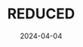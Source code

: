 ---  
layout: startup_page  
title: "REDUCED"  
id: "reduced.dk"  
permalink: "/reducedreduced.dk04042024/"  
website: "https://reduced.dk/"  
funding_round: ""  
funding_amount: "€6M"  
investors: "Novo Holdings, Einar Willumsen, EIFO, Rockstart Agrifood"  
about: "REDUCED uses fermentation technology to transform food and agriculture industry side streams into natural food ingredients. They create unique umami flavors from these side streams, offering cost-effective and sustainable flavor solutions for the food industry. Their products include organic chicken stock concentrates and fermented umami sauces."  
markets: "Food and Beverage, Food Technology, AgriTech, Food Processing, Organic, Sustainability, Waste Management"  
hq: "Copenhagen, Denmark"  
founded_year: "2020"  
linkedin: "https://www.linkedin.com/company/reduced-aps"  
twitter: ""  
instagram: ""  
facebook: "https://www.facebook.com/reducedfoods"  
crunchbase: "https://www.crunchbase.com/organization/reduced"  
pitchbook: "https://pitchbook.com/profiles/company/470498-50"  

date_display: "04-Apr-2024"  
date: "2024-04-04"

# SEO Optimization  
meta_title: "REDUCED -  Funding (€6M)"  
meta_description: "REDUCED, REDUCED uses fermentation technology to transform food and agriculture industry side streams into natural food ingredients. They create unique umami f..."  
meta_keywords: "REDUCED, Food and Beverage, Food Technology, AgriTech, Food Processing, Organic, Sustainability, Waste Management,  funding"  
canonical_url: "https://startup.projectstartups.com/reducedreduced.dk04042024/"  
---